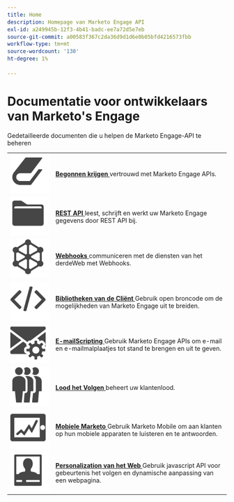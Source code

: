 ```yaml
---
title: Home
description: Homepage van Marketo Engage API
exl-id: a249945b-12f3-4b41-badc-ee7a72d5e7eb
source-git-commit: a00583f367c2da36d9d1d6e0b05bfd4216573fbb
workflow-type: tm+mt
source-wordcount: '130'
ht-degree: 1%

---
```


# Documentatie voor ontwikkelaars van Marketo&#39;s Engage

Gedetailleerde documenten die u helpen de Marketo Engage-API te beheren

<table>
<tbody>
<tr>
<td><a href="getting-started.md"><img src="assets/Smock_Book_18_N.svg" alt="Aan de slag"></a></td>
<td><a href="getting-started.md"><strong> Begonnen krijgen </strong></a> vertrouwd met Marketo Engage APIs.</td>
</tr>
<tr>
<td><a href="https://developer.adobe.com/marketo-apis/"><img src="assets/Smock_AppleFiles_18_N.svg" alt="REST API's"></a></td>
<td><a href="https://developer.adobe.com/marketo-apis/"><strong> REST API </strong></a> leest, schrijft en werkt uw Marketo Engage gegevens door REST API bij.</td>
</tr>
<tr>
<td><a href="webhooks/webhooks.md"><img src="assets/Smock_SocialNetwork_18_N.svg" alt="Webhaken"></a></td>
<td><a href="webhooks/webhooks.md"><strong> Webhooks </strong></a> communiceren met de diensten van het derdeWeb met Webhooks.</td>
</tr>
<tr>
<td><a href="https://github.com/Marketo/Community-Supported-Client-Libraries"><img src="assets/Smock_Code_18_N.svg" alt="Clientbibliotheken"></a></td>
<td><a href="https://github.com/Marketo/Community-Supported-Client-Libraries"><strong> Bibliotheken van de Cliënt </strong></a> Gebruik open broncode om de mogelijkheden van Marketo Engage uit te breiden.</td>
</tr>
<tr>
<td><a href="email-scripting.md"><img src="assets/Smock_EmailGear_18_N.svg" alt="E-mailscripting"></a></td>
<td><a href="email-scripting.md"><strong> E-mailScripting </strong></a> Gebruik Marketo Engage APIs om e-mail en e-mailmalplaatjes tot stand te brengen en uit te geven.</td>
</tr>
<tr>
<td><a href="javascript-api/lead-tracking.md"><img src="assets/Smock_PeopleGroup_18_N.svg" alt="Regelafstand bijhouden"></a></td>
<td><a href="javascript-api/lead-tracking.md"><strong> Lood het Volgen </strong></a> beheert uw klantenlood.</td>
</tr>
<tr>
<td><a href="mobile/mobile.md"><img src="assets/Smock_MobileServices_18_N.svg" alt="Mobile Marketo"></a></td>
<td><a href="mobile/mobile.md"><strong> Mobiele Marketo </strong></a> Gebruik Marketo Mobile om aan klanten op hun mobiele apparaten te luisteren en te antwoorden.</td>
</tr>
<tr>
<td><a href="javascript-api/web-personalization.md"><img src="assets/Smock_PersonalizationField_18_N.svg" alt="Web Personalization"></a></td>
<td><a href="javascript-api/web-personalization.md"><strong> Personalization van het Web </strong></a> Gebruik javascript API voor gebeurtenis het volgen en dynamische aanpassing van een webpagina.</td>
</tr>
</tbody>
</table>
